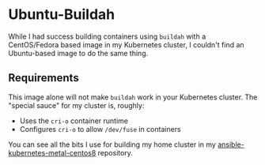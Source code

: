 # Ubuntu-Buildah

While I had success building containers using `buildah` with a CentOS/Fedora based image in my Kubernetes cluster, I couldn't find an Ubuntu-based image to do the same thing.

## Requirements

This image alone will not make `buildah` work in your Kubernetes cluster. The "special sauce" for my cluster is, roughly:
* Uses the `cri-o` container runtime
* Configures `cri-o` to allow `/dev/fuse` in containers

You can see all the bits I use for building my home cluster in my [ansible-kubernetes-metal-centos8](https://github.com/parsley42/ansible-kubernetes-metal-centos8) repository.
